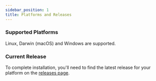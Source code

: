```yaml
---
sidebar_position: 1
title: Platforms and Releases
---
```


### Supported Platforms

Linux, Darwin (macOS) and Windows are supported.

### Current Release

To complete installation, you'll need to find the latest release for your
platform on the
[releases page](https://github.com/livepeer/go-livepeer/releases).

